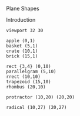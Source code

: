 Plane Shapes

Introduction

``` diagram
viewport 32 30

apple (0,1) 
basket (5,1) 
crate (10,1) 
brick (15,1) 

rect {3,4} (0,10) 
parallelgram (5,10) 
rrect (10,10) 
trapezoid (15,10) 
rhombus (20,10) 

protractor (10,20) (20,20)

radical (10,27) (20,27)
```

